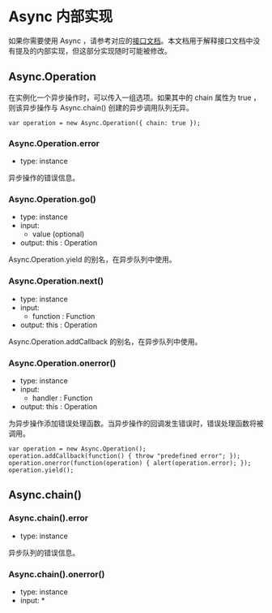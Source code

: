 # Async 内部实现

如果你需要使用 Async ，请参考对应的<a href="Async_Features.text">接口文档</a>。本文档用于解释接口文档中没有提及的内部实现，但这部分实现随时可能被修改。

## Async.Operation

在实例化一个异步操作时，可以传入一组选项。如果其中的 chain 属性为 true ，则该异步操作与 Async.chain() 创建的异步调用队列无异。

	var operation = new Async.Operation({ chain: true });

### Async.Operation.error

* type: instance

异步操作的错误信息。

### Async.Operation.go()

* type: instance
* input:
	* value (optional)
* output: this : Operation

Async.Operation.yield 的别名，在异步队列中使用。

### Async.Operation.next()

* type: instance
* input:
	* function : Function
* output: this : Operation

Async.Operation.addCallback 的别名，在异步队列中使用。

### Async.Operation.onerror()

* type: instance
* input:
	* handler : Function
* output: this : Operation

为异步操作添加错误处理函数。当异步操作的回调发生错误时，错误处理函数将被调用。

	var operation = new Async.Operation();
	operation.addCallback(function() { throw "predefined error"; });
	operation.onerror(function(operation) { alert(operation.error); });
	operation.yield();

## Async.chain()

### Async.chain().error

* type: instance

异步队列的错误信息。

### Async.chain().onerror()

* type: instance
* input:
	*